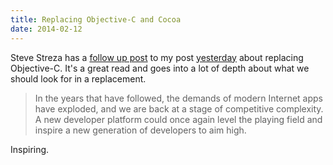 ```yaml
---
title: Replacing Objective-C and Cocoa
date: 2014-02-12
---
```


Steve Streza has a [follow up post](http://informalprotocol.com/2014/02/replacing-cocoa/) to my post [yesterday](/blog/we-need-to-replace-objective-c) about replacing Objective-C. It's a great read and goes into a lot of depth about what we should look for in a replacement.

> In the years that have followed, the demands of modern Internet apps have exploded, and we are back at a stage of competitive complexity. A new developer platform could once again level the playing field and inspire a new generation of developers to aim high.

Inspiring.
